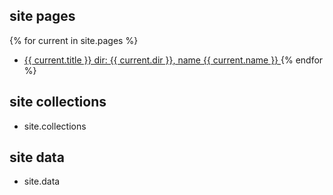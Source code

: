 ## site pages
{% for current in site.pages %}
- <a href="{{ current.url }}">{{ current.title }} dir: {{ current.dir }}, name {{ current.name }} </a>
{% endfor %}

## site collections

- site.collections 

## site data

- site.data

